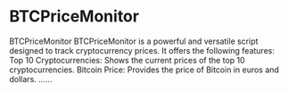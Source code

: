 # BTCPriceMonitor
BTCPriceMonitor  BTCPriceMonitor is a powerful and versatile script designed to track cryptocurrency prices. It offers the following features:      Top 10 Cryptocurrencies: Shows the current prices of the top 10 cryptocurrencies.     Bitcoin Price: Provides the price of Bitcoin in euros and dollars.   ......
